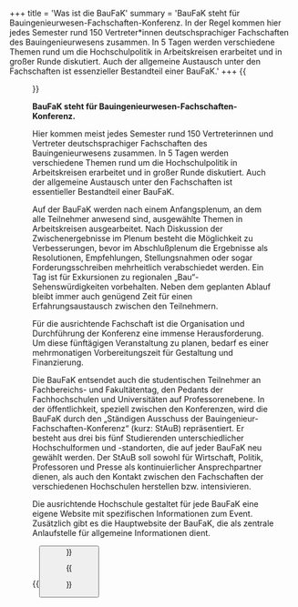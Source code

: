 +++
title = 'Was ist die BauFaK'
summary = 'BauFaK steht für Bauingenieurwesen-Fachschaften-Konferenz. In der Regel kommen hier jedes Semester rund 150 Vertreter*innen deutschsprachiger Fachschaften des Bauingenieurwesens zusammen. In 5 Tagen werden verschiedene Themen rund um die Hochschulpolitik in Arbeitskreisen erarbeitet und in großer Runde diskutiert. Auch der allgemeine Austausch unter den Fachschaften ist essenzieller Bestandteil einer BauFaK.'
+++
{{<figure src="103.jpg" title="Bild vom Plenum der 103. BauFaK in Wismar">}}

**BauFaK steht für Bauingenieurwesen-Fachschaften-Konferenz.**

Hier kommen meist jedes Semester rund 150 Vertreterinnen und Vertreter deutschsprachiger Fachschaften des Bauingenieurwesens zusammen. In 5 Tagen werden verschiedene Themen rund um die Hochschulpolitik in Arbeitskreisen erarbeitet und in großer Runde diskutiert. Auch der allgemeine Austausch unter den Fachschaften ist essentieller Bestandteil einer BauFaK.

Auf der BauFaK werden nach einem Anfangsplenum, an dem alle Teilnehmer anwesend sind, ausgewählte Themen in Arbeitskreisen ausgearbeitet. Nach Diskussion der Zwischenergebnisse im Plenum besteht die Möglichkeit zu Verbesserungen, bevor im Abschlußplenum die Ergebnisse als Resolutionen, Empfehlungen, Stellungsnahmen oder sogar Forderungsschreiben mehrheitlich verabschiedet werden. Ein Tag ist für Exkursionen zu regionalen „Bau“-Sehenswürdigkeiten vorbehalten. Neben dem geplanten Ablauf bleibt immer auch genügend Zeit für einen Erfahrungsaustausch zwischen den Teilnehmern.

Für die ausrichtende Fachschaft ist die Organisation und Durchführung der Konferenz eine immense Herausforderung. Um diese fünftägigen Veranstaltung zu planen, bedarf es einer mehrmonatigen Vorbereitungszeit für Gestaltung und Finanzierung.

Die BauFaK entsendet auch die studentischen Teilnehmer an Fachbereichs- und Fakultätentag, den Pedants der Fachhochschulen und Universitäten auf Professorenebene. In der öffentlichkeit, speziell zwischen den Konferenzen, wird die BauFaK durch den „Ständigen Ausschuss der Bauingenieur-Fachschaften-Konferenz“ (kurz: StAuB) repräsentiert. Er besteht aus drei bis fünf Studierenden unterschiedlicher Hochschulformen und -standorten, die auf jeder BauFaK neu gewählt werden. Der StAuB soll sowohl für Wirtschaft, Politik, Professoren und Presse als kontinuierlicher Ansprechpartner dienen, als auch den Kontakt zwischen den Fachschaften der verschiedenen Hochschulen herstellen bzw. intensivieren.

Die ausrichtende Hochschule gestaltet für jede BauFaK eine eigene Website mit spezifischen Informationen zum Event. Zusätzlich gibt es die Hauptwebsite der BauFaK, die als zentrale Anlaufstelle für allgemeine Informationen dient.

{{<button link="https://www.baufak.de/" label="Mehr entdecken auf baufak.de" >}}

{{<figure src="/Organigram_BauFaK.jpg" class="pt-5" >}}
